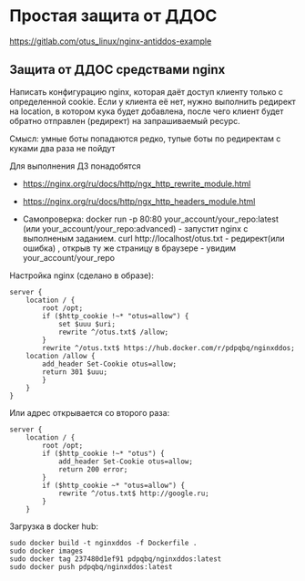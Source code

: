 # Простая защита от ДДОС

https://gitlab.com/otus_linux/nginx-antiddos-example

## Защита от ДДОС средствами nginx
Написать конфигурацию nginx, которая даёт доступ клиенту только с определенной cookie.
Если у клиента её нет, нужно выполнить редирект на location, в котором кука будет добавлена, после чего клиент будет обратно отправлен (редирект) на запрашиваемый ресурс.

Смысл: умные боты попадаются редко, тупые боты по редиректам с куками два раза не пойдут

Для выполнения ДЗ понадобятся
* https://nginx.org/ru/docs/http/ngx_http_rewrite_module.html
* https://nginx.org/ru/docs/http/ngx_http_headers_module.html

* Самопроверка: docker run -p 80:80 your_account/your_repo:latest (или your_account/your_repo:advanced) - запустит nginx c выполненым заданием. сurl http://localhost/otus.txt - редирект(или ошибка) , открыв ту же страницу в браузере - увидим your_account/your_repo

Настройка nginx (сделано в образе):
```
server {
    location / {
        root /opt;
        if ($http_cookie !~* "otus=allow") {
            set $uuu $uri;
            rewrite ^/otus.txt$ /allow;
        }
        rewrite ^/otus.txt$ https://hub.docker.com/r/pdpqbq/nginxddos;
    location /allow {
        add_header Set-Cookie otus=allow;
        return 301 $uuu;
        }
    }
}
```
Или адрес открывается со второго раза:
```
server {
    location / {
        root /opt;
        if ($http_cookie !~* "otus") {
            add_header Set-Cookie otus=allow;
            return 200 error;
        }
        if ($http_cookie ~* "otus=allow") {
            rewrite ^/otus.txt$ http://google.ru;
        }
    }
```
Загрузка в docker hub:
```
sudo docker build -t nginxddos -f Dockerfile .
sudo docker images
sudo docker tag 237480d1ef91 pdpqbq/nginxddos:latest
sudo docker push pdpqbq/nginxddos:latest
```
